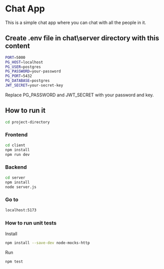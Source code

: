 # Chat App

This is a simple chat app where you can chat with all the people in it.

## Create .env file in chat\server directory with this content
```bash
PORT=5000
PG_HOST=localhost
PG_USER=postgres
PG_PASSWORD=your-password
PG_PORT=5432
PG_DATABASE=postgres
JWT_SECRET=your-secret-key
```

Replace PG_PASSWORD and JWT_SECRET with your password and key.

## How to run it
```bash
cd project-directory
```

### Frontend
```bash
cd client
npm install
npm run dev
```

### Backend
```bash
cd server
npm install
node server.js
```

### Go to
```bash
localhost:5173
```

### How to run unit tests
Install
```bash 
npm install --save-dev node-mocks-http
```

Run
```bash
npm test
```